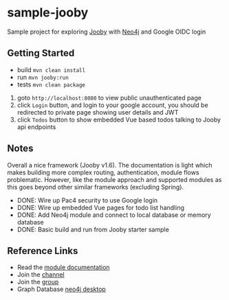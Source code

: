 # sample-jooby

Sample project for exploring [Jooby](https://jooby.org/) with [Neo4j](https://neo4j.com/download/) and Google OIDC login

## Getting Started

* build `mvn clean install`
* run `mvn jooby:run`
* tests `mvn clean package`

1. goto `http://localhost:8080` to view public unauthenticated page
1. click `Login` button, and login to your google account, you should be redirected to private page showing user details and JWT
1. click `Todos` button to show embedded Vue based todos talking to Jooby api endpoints

## Notes

Overall a nice framework (Jooby v1.6).
The documentation is light which makes building more complex routing, authentication, module flows problematic.
However, like the module approach and supported modules as this goes beyond other similar frameworks (excluding Spring).

* DONE: Wire up Pac4 security to use Google login
* DONE: Wire up embedded Vue pages for todo list handling 
* DONE: Add Neo4j module and connect to local database or memory database 
* DONE: Basic build and run from Jooby starter sample 

## Reference Links

* Read the [module documentation](http://jooby.org/doc/lang-kotlin)
* Join the [channel](https://gitter.im/jooby-project/jooby)
* Join the [group](https://groups.google.com/forum/#!forum/jooby-project)
* Graph Database [neo4j desktop](https://neo4j.com/download/)
